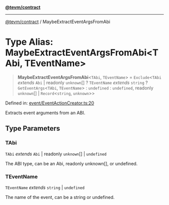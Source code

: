[**@tevm/contract**](../README.md)

***

[@tevm/contract](../globals.md) / MaybeExtractEventArgsFromAbi

# Type Alias: MaybeExtractEventArgsFromAbi\<TAbi, TEventName\>

> **MaybeExtractEventArgsFromAbi**\<`TAbi`, `TEventName`\> = `Exclude`\<`TAbi` *extends* `Abi` \| readonly `unknown`[] ? `TEventName` *extends* `string` ? `GetEventArgs`\<`TAbi`, `TEventName`\> : `undefined` : `undefined`, readonly `unknown`[] \| `Record`\<`string`, `unknown`\>\>

Defined in: [event/EventActionCreator.ts:20](https://github.com/evmts/tevm-monorepo/blob/main/packages/contract/src/event/EventActionCreator.ts#L20)

Extracts event arguments from an ABI.

## Type Parameters

### TAbi

`TAbi` *extends* `Abi` \| readonly `unknown`[] \| `undefined`

The ABI type, can be an Abi, readonly unknown[], or undefined.

### TEventName

`TEventName` *extends* `string` \| `undefined`

The name of the event, can be a string or undefined.
